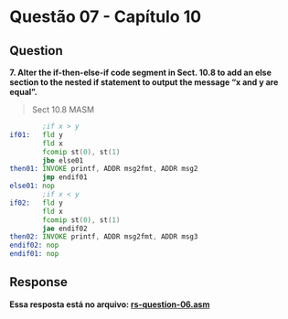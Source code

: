 # Questão 07 - Capítulo 10

## Question

**<p>7.  Alter the if-then-else-if code segment in Sect. 10.8 to add an else section to the
nested if statement to output the message “x and y are equal”.</p>**

> Sect 10.8 MASM
```asm
        ;if x > y
if01:   fld y
        fld x
        fcomip st(0), st(1)
        jbe else01
then01: INVOKE printf, ADDR msg2fmt, ADDR msg2
        jmp endif01
else01: nop
        ;if x < y
if02:   fld y
        fld x
        fcomip st(0), st(1)
        jae endif02
then02: INVOKE printf, ADDR msg2fmt, ADDR msg3
endif02: nop
endif01: nop
```

## Response

**Essa resposta está no arquivo: <a href="./rs-question-07.asm">rs-question-06.asm</a></p>**
